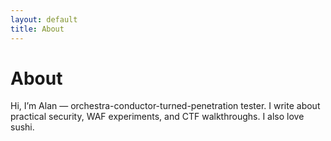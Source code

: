 ```yaml
---
layout: default
title: About
---
```

# About


Hi, I’m Alan — orchestra-conductor-turned-penetration tester. I write about practical security, WAF experiments, and CTF walkthroughs. I also love sushi.
